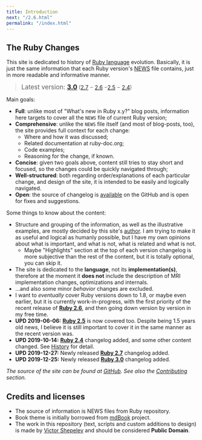 ```yaml
---
title: Introduction
next: "/2.6.html"
permalink: "/index.html"
---
```


## The Ruby Changes

This site is dedicated to history of [Ruby language](https://www.ruby-lang.org/) evolution. Basically, it is just the same information that each Ruby version's [NEWS](https://github.com/ruby/ruby/blob/master/NEWS.md) file contains, just in more readable and informative manner.

> <big>Latest version: <b><a href="3.0.html">3.0</a></b></big> ([2.7](2.7.html) − [2.6](2.6.html) −[2.5](2.5.html) − [2.4](2.4.html))

Main goals:

* **Full**: unlike most of "What's new in Ruby x.y?" blog posts, information here targets to cover all the `NEWS` file of current Ruby version;
* **Comprehensive**: unlike the `NEWS` file itself (and most of blog-posts, too), the site provides full context for each change:
  * Where and how it was discussed;
  * Related documentation at ruby-doc.org;
  * Code examples;
  * Reasoning for the change, if known.
* **Concise**: given two goals above, content still tries to stay short and focused, so the changes could be quickly navigated through;
* **Well-structured**: both regarding order/explanations of each particular change, and design of the site, it is intended to be easily and logically navigated.
* **Open**: the source of changelog is [available](https://github.com/rubyreferences/rubychanges) on the GitHub and is open for fixes and suggestions.

Some things to know about the content:

* Structure and grouping of the information, as well as the illustrative examples, are mostly decided by this site's [author](https://zverok.github.io). I am trying to make it as useful and logical as humanly possible, but I have my own opinions about what is important, and what is not, what is related and what is not.
  * Maybe "Highlights" section at the top of each version changelog is more subjective than the rest of the content, but it is totally optional, you can skip it.
* The site is dedicated to the **language**, not its **implementation(s)**, therefore at the moment it **does not** include the description of MRI implementation changes, optimizations and internals.
* ...and also some minor _behavior_ changes are excluded.
* I want to _eventually_ cover Ruby versions down to 1.8, or maybe even earlier, but it is currently work-in-progress, with the first priority of the recent release of **[Ruby 2.6](2.6.html)**, and then going down version by version in my free time.
* **UPD 2019-06-06:** **[Ruby 2.5](2.5.html)** is now covered too. Despite being 1.5 years old news, I believe it is still important to cover it in the same manner as the recent version was.
* **UPD 2019-10-14:** **[Ruby 2.4](2.4.html)** changelog added, and some other content changed. See [History](/History.html) for detail.
* **UPD 2019-12-27:** Newly released **[Ruby 2.7](2.7.html)** changelog added.
* **UPD 2019-12-25:** Newly released **[Ruby 3.0](3.0.html)** changelog added.

_The source of the site can be found at [GitHub](https://github.com/rubyreferences/rubychanges). See also the [Contributing](Contributing.html) section._

## Credits and licenses

* The source of information is NEWS files from Ruby repository.
* Book theme is initially borrowed from [mdBook](https://github.com/rust-lang-nursery/mdBook) project.
* The work in this repository (text, scripts and custom additions to design) is made by [Victor Shepelev](https://zverok.github.io) and should be considered **Public Domain**.
